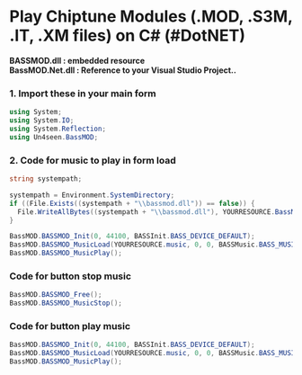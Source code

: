 # Play Chiptune Modules (.MOD, .S3M, .IT, .XM files) on C# (#DotNET)

**BASSMOD.dll       : embedded resource<br/>**
**BassMOD.Net.dll   : Reference to your Visual Studio Project..**


### 1. Import these in your main form
```C#
using System;
using System.IO;
using System.Reflection;
using Un4seen.BassMOD;
```

### 2. Code for music to play in form load
```C#
string systempath;

systempath = Environment.SystemDirectory;
if ((File.Exists((systempath + "\\bassmod.dll")) == false)) {
  File.WriteAllBytes((systempath + "\\bassmod.dll"), YOURRESOURCE.BassMOD);
}

BassMOD.BASSMOD_Init(0, 44100, BASSInit.BASS_DEVICE_DEFAULT);
BassMOD.BASSMOD_MusicLoad(YOURRESOURCE.music, 0, 0, BASSMusic.BASS_MUSIC_LOOP);
BassMOD.BASSMOD_MusicPlay();
```


### Code for button stop music
```C#
BassMOD.BASSMOD_Free();
BassMOD.BASSMOD_MusicStop();
```
### Code for button play music
```C#
BassMOD.BASSMOD_Init(0, 44100, BASSInit.BASS_DEVICE_DEFAULT);
BassMOD.BASSMOD_MusicLoad(YOURRESOURCE.music, 0, 0, BASSMusic.BASS_MUSIC_LOOP);
BassMOD.BASSMOD_MusicPlay();
```
